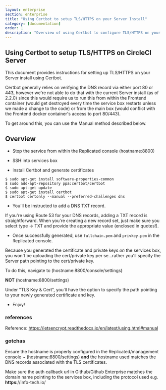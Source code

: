 ```yaml
---
layout: enterprise
section: enterprise
title: "Using Certbot to setup TLS/HTTPS on your Server Install"
category: [documentation]
order: 1
description: "Overview of using Certbot to configure TLS/HTTPS on your Server install."
---
```


## Using Certbot to setup TLS/HTTPS on CircleCI Server

This document provides instructions for setting up TLS/HTTPS on your Server install using Certbot.

Certbot generally relies on verifying the DNS record via either port 80 or 443, however we're not able to do that with the current Server install (as of 2.2.0) since this would require us to run this from within the Frontend container (would get destroyed every time the service box restarts unless we made a change to the code) or from the main box (would conflict with the Frontend docker container's access to port 80/443).

To get around this, you can use the Manual method described below.

## Overview

- Stop the service from within the Replicated console (hostname:8800)

- SSH into services box

- Install Certbot and generate certificates

```$ sudo apt-get update
$ sudo apt-get install software-properties-common
$ sudo add-apt-repository ppa:certbot/certbot
$ sudo apt-get update
$ sudo apt-get install certbot
$ certbot certonly --manual --preferred-challenges dns
```

- You'll be instructed to add a DNS TXT record.

If you're using Route 53 for your DNS records, adding a TXT record is straightforward. When you're creating a new record set, just make sure you select type -> TXT and provide the appropriate value (enclosed in quotes!).

- Once successfully generated, use `fullchain.pem` and `privkey.pem` in the Replicated console.

Because you generated the certificate and private keys *on* the services box, you won't be uploading the cert/private key per se...rather you'll specify the Server path pointing to the cert/private key. 

To do this, navigate to (hostname:8800/console/settings)

**NOT** (hostname:8800/settings)

Under "TLS Key & Cert", you'll have the option to specify the path pointing to your newly generated certificate and key.

- Enjoy!

### references

Reference: https://letsencrypt.readthedocs.io/en/latest/using.html#manual

### gotchas

Ensure the hostname is properly configured in the Replicated/management console ~ (hostname:8800/settings) **and** the hostname used matches the DNS records associated with the TLS certificates.

Make sure the auth callback url in Github/Github Enterprise matches the domain name pointing to the services box, including the protocol used e.g. **https**://info-tech.io/
